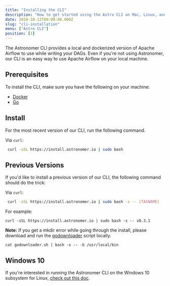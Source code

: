 ```yaml
---
title: "Installing the CLI"
description: "How to get started using the Astro CLI on Mac, Linux, and Windows."
date: 2018-10-12T00:00:00.000Z
slug: "cli-installation"
menu: ["Astro CLI"]
position: [1]
---
```


The Astronomer CLI provides a local and dockerized version of Apache Airflow to use while writing your DAGs. Even if you're not using Astronomer, our CLI is an easy way to use Apache Airflow on your local machine.

## Prerequisites

To install the CLI, make sure you have the following on your machine:

- [Docker](https://www.docker.com/)
- [Go](https://golang.org/)

## Install

For the most recent version of our CLI, run the following command.

Via `curl`:

  ```bash
   curl -sSL https://install.astronomer.io | sudo bash
   ```

## Previous Versions

If you'd like to install a previous version of our CLI, the following command should do the trick:

Via `curl`:
   ```bash
    curl -sSL https://install.astronomer.io | sudo bash -s -- [TAGNAME]
   ```

For example:
   ```
curl -sSL https://install.astronomer.io | sudo bash -s -- v0.3.1
   ```

**Note:** If you get a mkdir error while going through the install, please download and run the [godownloader](https://raw.githubusercontent.com/astronomer/astro-cli/master/godownloader.sh) script locally.

    cat godownloader.sh | bash -s -- -b /usr/local/bin

## Windows 10

If you're interested in running the Astronomer CLI on the Windows 10 subsystem for Linux, [check out this doc](https://astronomer.io/docs/cli-installation-windows-10).
